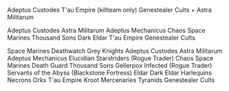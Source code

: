 Adeptus Custodes
T'au Empire (killteam only)
Genestealer Cults + Astra Militarum

Adeptus Custodes
Astra Militarum
Adeptus Mechanicus
Chaos Space Marines
Thousand Sons
Dark Eldar
T'au Empire
Genestealer Cults

Space Marines
Deathwatch
Grey Knights
Adeptus Custodes
Astra Militarum
Adeptus Mechanicus
Elucidian Starstriders (Rogue Trader)
Chaos Space Marines
Death Guard
Thousand Sons
Gellerpox Infected (Rogue Trader)
Servants of the Abyss (Blackstone Fortress)
Eldar
Dark Eldar
Harlequins
Necrons
Orks
T'au Empire
Kroot Mercenaries
Tyranids
Genestealer Cults
